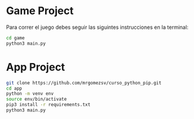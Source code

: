 # Game Project

Para correr el juego debes seguir las siguintes instrucciones en la terminal:

```sh
cd game
python3 main.py
```

# App Project
```sh
git clone https://github.com/mrgomezsv/curso_python_pip.git
cd app
python -m venv env
source env/bin/activate
pip3 install -r requirements.txt
python3 main.py
```